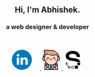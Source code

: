 
<div align="center">
 
  <p><h2>Hi, I'm Abhishek.</h2></p>
  <h3>a web designer & developer</h3>
  <br>
  <br>
  <a class="social" href="https://www.linkedin.com/in/abhishek--tripathi/">
      <img src="https://github.com/tripathi-abhishek/Projects/blob/master/linkedin.svg" alt="linkedin" style="margin-right:20px">  
   </a>
   <a class="social" href="https://tripathi-abhishek.github.io/">
     <img src="https://github.com/tripathi-abhishek/Projects/blob/master/icon%20(1).svg" alt="linkedIn">
   </a>
   <a class="social" href="https://sourcerer.io/tripathi-abhishek">
     <img src="https://github.com/tripathi-abhishek/Projects/blob/master/sourcerer%2020px.svg" alt="sourcerer">
   </a>
   </div> 
